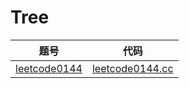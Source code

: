 # Tree

| 题号 | 代码 |
| --- | --- |
| [leetcode0144](https://leetcode-cn.com/problems/binary-tree-preorder-traversal/) | [leetcode0144.cc](./leetcode0144.cc)  |
